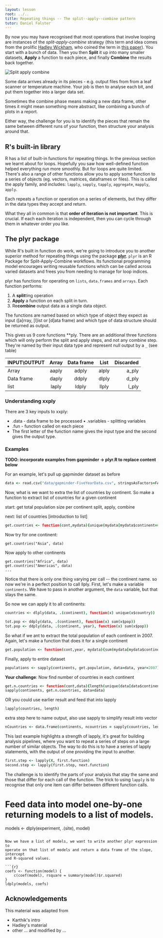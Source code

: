 ```yaml
---
layout: lesson
root: ../..
title: Repeating things -- The split--apply--combine pattern
tutor: Daniel Falster
---
```


By now you may have recognised that most operations that involve
looping are instances of the *split-apply-combine* strategy (this term
and idea comes from the prolific [Hadley Wickham](http://had.co.nz/),
who coined the term in [this
paper](http://vita.had.co.nz/papers/plyr.html)).  You start with a
bunch of data.  Then you then **Split** it up into many smaller
datasets, **Apply** a function to each piece, and finally **Combine**
the results back together.

![Split apply combine](https://github.com/swcarpentry/2013-10-09-canberra/raw/master/03-data-manipulation/splitapply.png)

Some data arrives already in its pieces - e.g. output files from from
a leaf scanner or temperature machine. Your job is then to analyse
each bit, and put them together into a larger data set.

Sometimes the combine phase means making a new data frame, other times it might
mean something more abstract, like combining a bunch of plots in a report.

Either way, the challenge for you is to identify the pieces that remain the same between different runs of your function, then structure your analysis around that.

## R's built-in library

R has a list of built-in functions for repeating things. In the previous section we learnt about for loops. Hopefully you saw how well-defined function helped everything run more smoothly. But for loops are quite limited. There's also a range of other functions allow you to apply some function
to a series of objects (eg. vectors, matrices, dataframes or files). This is called the apply family, and includes: `lapply`,  `sapply`,  `tapply`, `aggregate`, `mapply`, `apply`.

Each repeats a function or operation on a series of elements, but they
differ in the data types they accept and return.

What they all in common is that **order of iteration is not important**.  This is crucial. If each each iteration is independent, then you can cycle
through them in whatever order you like.

## The plyr package

While R's built in function do work, we're going to introduce you to another superior method for repeating things using the package [**plyr**](http://had.co.nz/plyr/). `plyr` is an R Package for Split-Apply-Combine workflows.  Its functional
programming model encourages writing reusable functions which can be called
across varied datasets and frees you from needing to manage for loop indices.

plyr has functions for operating on `lists`, `data.frames` and `arrays`.  Each
function performs:

1. A **split**ting operation
2. **Apply** a function on each split in turn.
3. Re**combine** output data as a single data object.

The functions are named based on which type of object they expect as input
([a]rray, [l]ist or [d]ata frame) and which type of data structure should be
returned as output.

This gives us 9 core functions **ply.  There are an additional three functions
which will only perform the split and apply steps, and not any combine step.
They're named by their input data type and represent null output by a `_` (see
table)

|INPUT\OUTPUT|Array|Data frame|List|Discarded|
|------------|:---:|:--------:|:--:|--------:|
|Array|aaply|adply|alply|a_ply|
|Data frame|daply|ddply|dlply|d_ply|
|list|laply|ldply|llply|l_ply|

### Understanding xxply

There are 3 key inputs to xxply:

* .data - data frame to be processed • .variables - splitting variables
* .fun - function called on each piece
* The first letter of the function name gives the input type and the second gives the output type.

### Examples


**TODO: incorporate examples from gapminder -> plyr.R to replace content below**

For an example, let's pull up gapminder dataset as before

```coffee
data <- read.csv("data/gapminder-FiveYearData.csv", stringsAsFactors=FALSE)
```

Now, what is we want to extra the list of countries by continent. So make a function to extract list of countries for a given continent

start: get total population size per continent
split, apply, combine

next: list of countries [introduction to list]



```coffee
get.countries <- function(cont,mydata){unique(mydata[mydata$continent==cont,]$country)}
````

Now try for one continent:

```
get.countries("Asia", data)
```

Now apply to other continents

```
get.countries("Africa", data)
get.countries("Americas", data)
...
```


Notice that there is only one thing varying per call -- the continent name. so now we're in a perfect position to call llply. First, let's make a variable `continents`. We have to pass in another argument, the `data` variable, but that stays the same.

So now we can apply it to all continents:

```coffee
countries <- dlply(data, .(continent), function(x) unique(x$country))

tot.pop <- ddply(data, .(continent), function(x) sum(x$pop))
tot.pop <- ddply(data, .(continent, year), function(x) sum(x$pop))
```

So what if we ant to extract the total population of each continent in 2007. Again, let's make a function that does it for a single continent

```coffee
get.population <- function(cont,year, mydata){sum(mydata[mydata$continent==cont & mydata$year==year,]$pop)}
```

Finally, apply to entire dataset

```coffee
populations <- sapply(continents, get.population, data=data, year=2007)
```

**Your challenge**: Now find number of countries in each continent

```coffee
get.n.countries <- function(cont,data){length(unique(data[data$continent==cont,]$country))}
sapply(continents, get.n.countries, data=data)
```

OR you could use earlier result and feed that into lapply

```coffee
lapply(countries, length)
```

extra step here to name output, also use sapply to simplify result into vector

```coffee
nCountries <- data.frame(continents, ncountries = sapply(countries, length))
```

This last example highlights a strength of lapply, it's great for building analysis pipelines, where you want to repeat a series of steps on a large number of similar objects.  The way to do this is to
have a series of lapply statements, with the output of one providing the input to another.

```coffee
first.step <- lapply(X, first.function)
second.step <- lapply(first.step, next.function)
```

The challenge is to identify the parts of your analysis that stay the same and
those that differ for each call of the function. The trick to using `lapply` is
to recognise that only one item can differ between different function calls.



# Feed data into model one-by-one returning models to a list of models.
models <- dlply(experiment, .(site), model)
```

Now we have a list of models, we want to write another plyr expression to
operate on that list of models and return a data frame of the slope, intercept
and R-squared values.

```{r}
coefs <- function(model) {
    c(coef(model), rsquare = summary(model)$r.squared)
}
ldply(models, coefs)
```


## Acknowledgements

This material was adapted from

- Karthik's intro
- Hadley's material
- other
... and modified by ...
